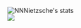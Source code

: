 ![NNNietzsche's stats](https://github-readme-stats.vercel.app/api?username=sorekaraa&show_icons=true&theme=tokyonight&count_private=true)
<br>
![](https://komarev.com/ghpvc/?username=NNNietzsche&label=PROFILE+VIEWS)

